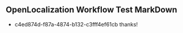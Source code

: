 ## OpenLocalization Workflow Test MarkDown
* c4ed874d-f87a-4874-b132-c3fff4ef61cb 
thanks!<!--HONumber=Mar16_HO2-->
